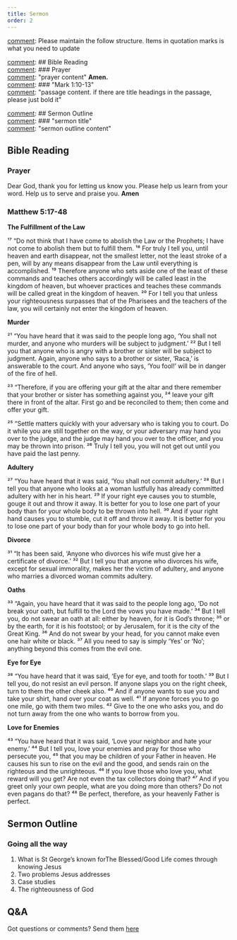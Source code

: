 ```yaml
---
title: Sermon 
order: 2
---
```


[comment]: Please maintain the follow structure. Items in quotation marks is what you need to update

[comment]: ## Bible Reading  
[comment]: ### Prayer  
[comment]: "prayer content"  **Amen.**  
[comment]:  ### "Mark 1:10-13"  
[comment]: "passage content. if there are title headings in the passage, please just bold it"  

[comment]: ## Sermon Outline  
[comment]: ### "sermon title"  
[comment]: "sermon outline content"  

[comment]: ------------------------------------------------------------------------------------
## Bible Reading
### Prayer
Dear God, thank you for letting us know you. Please help us learn from your word. Help us to serve and praise you. **Amen**

### Matthew 5:17-48
**The Fulfillment of the Law**

¹⁷ “Do not think that I have come to abolish the Law or the Prophets; I have not come to abolish them but to fulfill them. ¹⁸ For truly I tell you, until heaven and earth disappear, not the smallest letter, not the least stroke of a pen, will by any means disappear from the Law until everything is accomplished. ¹⁹ Therefore anyone who sets aside one of the least of these commands and teaches others accordingly will be called least in the kingdom of heaven, but whoever practices and teaches these commands will be called great in the kingdom of heaven. ²⁰ For I tell you that unless your righteousness surpasses that of the Pharisees and the teachers of the law, you will certainly not enter the kingdom of heaven.

**Murder**

²¹ “You have heard that it was said to the people long ago, ‘You shall not murder, and anyone who murders will be subject to judgment.’ ²² But I tell you that anyone who is angry with a brother or sister will be subject to judgment. Again, anyone who says to a brother or sister, ‘Raca,’ is answerable to the court. And anyone who says, ‘You fool!’ will be in danger of the fire of hell.

²³ “Therefore, if you are offering your gift at the altar and there remember that your brother or sister has something against you, ²⁴ leave your gift there in front of the altar. First go and be reconciled to them; then come and offer your gift.

²⁵ “Settle matters quickly with your adversary who is taking you to court. Do it while you are still together on the way, or your adversary may hand you over to the judge, and the judge may hand you over to the officer, and you may be thrown into prison. ²⁶ Truly I tell you, you will not get out until you have paid the last penny.

**Adultery**

²⁷ “You have heard that it was said, ‘You shall not commit adultery.’ ²⁸ But I tell you that anyone who looks at a woman lustfully has already committed adultery with her in his heart. ²⁹ If your right eye causes you to stumble, gouge it out and throw it away. It is better for you to lose one part of your body than for your whole body to be thrown into hell. ³⁰ And if your right hand causes you to stumble, cut it off and throw it away. It is better for you to lose one part of your body than for your whole body to go into hell.

**Divorce**

³¹ “It has been said, ‘Anyone who divorces his wife must give her a certificate of divorce.’ ³² But I tell you that anyone who divorces his wife, except for sexual immorality, makes her the victim of adultery, and anyone who marries a divorced woman commits adultery.

**Oaths**

³³ “Again, you have heard that it was said to the people long ago, ‘Do not break your oath, but fulfill to the Lord the vows you have made.’ ³⁴ But I tell you, do not swear an oath at all: either by heaven, for it is God’s throne; ³⁵ or by the earth, for it is his footstool; or by Jerusalem, for it is the city of the Great King. ³⁶ And do not swear by your head, for you cannot make even one hair white or black. ³⁷ All you need to say is simply ‘Yes’ or ‘No’; anything beyond this comes from the evil one. 

**Eye for Eye**

³⁸ “You have heard that it was said, ‘Eye for eye, and tooth for tooth.’ ³⁹ But I tell you, do not resist an evil person. If anyone slaps you on the right cheek, turn to them the other cheek also. ⁴⁰ And if anyone wants to sue you and take your shirt, hand over your coat as well. ⁴¹ If anyone forces you to go one mile, go with them two miles. ⁴² Give to the one who asks you, and do not turn away from the one who wants to borrow from you.

**Love for Enemies**

⁴³ “You have heard that it was said, ‘Love your neighbor and hate your enemy.’ ⁴⁴ But I tell you, love your enemies and pray for those who persecute you, ⁴⁵ that you may be children of your Father in heaven. He causes his sun to rise on the evil and the good, and sends rain on the righteous and the unrighteous. ⁴⁶ If you love those who love you, what reward will you get? Are not even the tax collectors doing that? ⁴⁷ And if you greet only your own people, what are you doing more than others? Do not even pagans do that? ⁴⁸ Be perfect, therefore, as your heavenly Father is perfect.




## Sermon Outline
### Going all the way

1. What is St George’s known forThe Blessed/Good Life comes through knowing Jesus
2.  Two problems Jesus addresses
3.  Case studies
4.  The righteousness of God



## Q&A
Got questions or comments? Send them [here](https://tinyurl.com/SGHACQuestionsAnswers)
